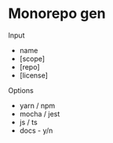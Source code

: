 # Monorepo gen

Input
* name
* [scope]
* [repo]
* [license]

Options

 * yarn / npm
 * mocha / jest
 * js / ts
 * docs - y/n